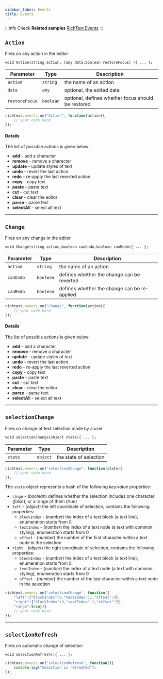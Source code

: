 ```yaml
---
sidebar_label: Events 
title: Events
---
```


:::info
Check **Related samples** [RichText Events](https://snippet.dhtmlx.com/sb5qipjz)
:::

## `Action`

Fires on any action in the editor

`void Action(string action, [any data,boolean restoreFocus] ){ ... };`

| Parameter      | Type      | Description                                         |
|----------------|-----------|-----------------------------------------------------|
| `action`       | `string`  | the name of an action                               |
| `data`         | `any`     | optional, the edited data                           |
| `restoreFocus` | `boolean` | optional, defines whether focus should be restored |


```js 
richtext.events.on("Action", function(action){
    // your code here
});
```

#### Details
The list of possible actions is given below:

- **add** - add a character
- **remove** - remove a character
- **update** - update styles of text
- **undo** - revert the last action
- **redo** - re-apply the last reverted action
- **copy** - copy text
- **paste** - paste text
- **cut** - cut text
- **clear** - clear the editor
- **parse** - parse text
- **selectAll** - select all text
___

## `Change`

Fires on any change in the editor

`void Change(string action,boolean canUndo,boolean canRedo){ ... };`

| Parameter | Type      | Description                                  |
|-----------|-----------|----------------------------------------------|
| `action`  | `string`  | the name of an action                        |
| `canUndo` | `boolean` | defines whether the change can be reverted   |
| `canRedo` | `boolean` | defines whether the change can be re-applied |


```js 
richtext.events.on("Change", function(action){
    // your code here
});
```

#### Details

The list of possible actions is given below:

- **add** - add a character
- **remove** - remove a character
- **update** - update styles of text
- **undo** - revert the last action
- **redo** - re-apply the last reverted action
- **copy** - copy text
- **paste** - paste text
- **cut** - cut text
- **clear** - clear the editor
- **parse** - parse text
- **selectAll** - select all text
___

## `selectionChange`

Fires on change of text selection made by a user

`void selectionChange(object state){ ... };`

| Parameter | Type     | Description            |
|-----------|----------|------------------------|
| `state`   | `object` | the state of selection |


```js 
richtext.events.on("selectionChange", function(state){
    // your code here
});
```

The `state` object represents a hash of the following *key:value* properties:

- `range` - (*boolean*) defines whether the selection includes one character (*false*), or a range of them (*true*)
- `left` - (*object*) the left coordinate of selection, contains the following properties:
    - `blockIndex` - (*number*) the index of a text block (a text line), enumeration starts from 0
    - `textIndex` - (*number*) the index of a text node (a text with common styling), enumeration starts from 0
    - `offset` - (*number*) the number of the first character within a text node in the selection
- `right` - (*object*) the right coordinate of selection, contains the following properties:
    - `blockIndex` - (*number*) the index of a text block (a text line), enumeration starts from 0
    - `textIndex` - (*number*) the index of a text node (a text with common styling), enumeration starts from 0
    - `offset` - (*number*) the number of the last character within a text node in the selection

```js 
richtext.events.on("selectionChange", function({
    "left":{"blockIndex":0,"textIndex":1,"offset":0},
    "right":{"blockIndex":0,"textIndex":1,"offset":5},
    "range":true}){
    // your code here
});
```

___

## `selectionRefresh`

Fires on automatic change of selection

`void selectionRefresh(){ ... };`

```js 
richtext.events.on("selectionRefresh", function(){
    console.log("Selection is refreshed");
});
```


